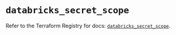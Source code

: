 # `databricks_secret_scope`

Refer to the Terraform Registry for docs: [`databricks_secret_scope`](https://registry.terraform.io/providers/databricks/databricks/1.37.1/docs/resources/secret_scope).
